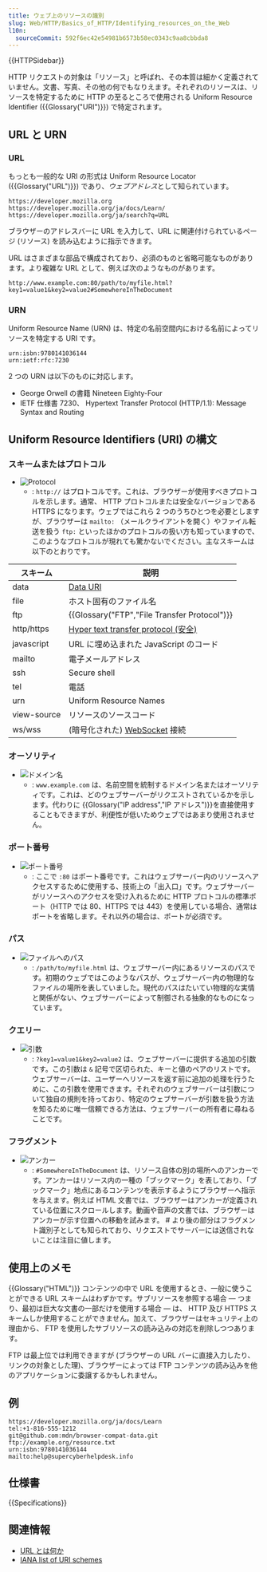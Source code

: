 ```yaml
---
title: ウェブ上のリソースの識別
slug: Web/HTTP/Basics_of_HTTP/Identifying_resources_on_the_Web
l10n:
  sourceCommit: 592f6ec42e54981b6573b58ec0343c9aa8cbbda8
---
```


{{HTTPSidebar}}

HTTP リクエストの対象は「リソース」と呼ばれ、その本質は細かく定義されていません。文書、写真、その他の何でもなりえます。それぞれのリソースは、リソースを特定するために HTTP の至るところで使用される Uniform Resource Identifier ({{Glossary("URI")}}) で特定されます。

## URL と URN

### URL

もっとも一般的な URI の形式は Uniform Resource Locator ({{Glossary("URL")}}) であり、*ウェブアドレス*として知られています。

```url
https://developer.mozilla.org
https://developer.mozilla.org/ja/docs/Learn/
https://developer.mozilla.org/ja/search?q=URL
```

ブラウザーのアドレスバーに URL を入力して、URL に関連付けられているページ (リソース) を読み込むように指示できます。

URL はさまざまな部品で構成されており、必須のものと省略可能なものがあります。より複雑な URL として、例えば次のようなものがあります。

```url
http://www.example.com:80/path/to/myfile.html?key1=value1&key2=value2#SomewhereInTheDocument
```

### URN

Uniform Resource Name (URN) は、特定の名前空間内における名前によってリソースを特定する URI です。

```url
urn:isbn:9780141036144
urn:ietf:rfc:7230
```

2 つの URN は以下のものに対応します。

- George Orwell の書籍 Nineteen Eighty-Four
- IETF 仕様書 7230、 Hypertext Transfer Protocol (HTTP/1.1): Message Syntax and Routing

## Uniform Resource Identifiers (URI) の構文

### スキームまたはプロトコル

- ![Protocol](mdn-url-protocol@x2.png)
  - : `http://` はプロトコルです。これは、ブラウザーが使用すべきプロトコルを示します。通常、 HTTP プロトコルまたは安全なバージョンである HTTPS になります。ウェブではこれら 2 つのうちひとつを必要としますが、ブラウザーは `mailto:` （メールクライアントを開く）やファイル転送を扱う `ftp:` といったほかのプロトコルの扱い方も知っていますので、このようなプロトコルが現れても驚かないでください。主なスキームは以下のとおりです。

| スキーム    | 説明                                                             |
| ----------- | ---------------------------------------------------------------- |
| data        | [Data URI](/ja/docs/Web/HTTP/Basics_of_HTTP/Data_URLs)           |
| file        | ホスト固有のファイル名                                           |
| ftp         | {{Glossary("FTP","File Transfer Protocol")}}                     |
| http/https  | [Hyper text transfer protocol (安全)](/ja/docs/Glossary/HTTP)    |
| javascript  | URL に埋め込まれた JavaScript のコード                           |
| mailto      | 電子メールアドレス                                               |
| ssh         | Secure shell                                                     |
| tel         | 電話                                                             |
| urn         | Uniform Resource Names                                           |
| view-source | リソースのソースコード                                           |
| ws/wss      | (暗号化された) [WebSocket](/ja/docs/Web/API/WebSockets_API) 接続 |

### オーソリティ

- ![ドメイン名](mdn-url-domain@x2.png)
  - : `www.example.com` は、名前空間を統制するドメイン名またはオーソリティです。これは、どのウェブサーバーがリクエストされているかを示します。代わりに {{Glossary("IP address","IP アドレス")}}を直接使用することもできますが、利便性が低いためウェブではあまり使用されません。

### ポート番号

- ![ポート番号](mdn-url-port@x2.png)
  - : ここで `:80` はポート番号です。これはウェブサーバー内のリソースへアクセスするために使用する、技術上の「出入口」です。ウェブサーバーがリソースへのアクセスを受け入れるために HTTP プロトコルの標準ポート（HTTP では 80、HTTPS では 443）を使用している場合、通常はポートを省略します。それ以外の場合は、ポートが必須です。

### パス

- ![ファイルへのパス](mdn-url-path@x2.png)
  - : `/path/to/myfile.html` は、ウェブサーバー内にあるリソースのパスです。初期のウェブではこのようなパスが、ウェブサーバー内の物理的なファイルの場所を表していました。現代のパスはたいてい物理的な実情と関係がない、ウェブサーバーによって制御される抽象的なものになっています。

### クエリー

- ![引数](mdn-url-parameters@x2.png)
  - : `?key1=value1&key2=value2` は、ウェブサーバーに提供する追加の引数です。この引数は `&` 記号で区切られた、キーと値のペアのリストです。ウェブサーバーは、ユーザーへリソースを返す前に追加の処理を行うために、この引数を使用できます。それぞれのウェブサーバーは引数について独自の規則を持っており、特定のウェブサーバーが引数を扱う方法を知るために唯一信頼できる方法は、ウェブサーバーの所有者に尋ねることです。

### フラグメント

- ![アンカー](mdn-url-anchor@x2.png)
  - : `#SomewhereInTheDocument` は、リソース自体の別の場所へのアンカーです。アンカーはリソース内の一種の「ブックマーク」を表しており、「ブックマーク」地点にあるコンテンツを表示するようにブラウザーへ指示を与えます。例えば HTML 文書では、ブラウザーはアンカーが定義されている位置にスクロールします。動画や音声の文書では、ブラウザーはアンカーが示す位置への移動を試みます。 # より後の部分はフラグメント識別子としても知られており、リクエストでサーバーには送信されないことは注目に値します。

## 使用上のメモ

{{Glossary("HTML")}} コンテンツの中で URL を使用するとき、一般に使うことができる URL スキームはわずかです。サブリソースを参照する場合 — つまり、最初は巨大な文書の一部だけを使用する場合 — は、 HTTP 及び HTTPS スキームしか使用することができません。加えて、ブラウザーはセキュリティ上の理由から、 FTP を使用したサブリソースの読み込みの対応を削除しつつあります。

FTP は最上位では利用できますが (ブラウザーの URL バーに直接入力したり、リンクの対象とした理)、ブラウザーによっては FTP コンテンツの読み込みを他のアプリケーションに委譲するかもしれません。

## 例

```url
https://developer.mozilla.org/ja/docs/Learn
tel:+1-816-555-1212
git@github.com:mdn/browser-compat-data.git
ftp://example.org/resource.txt
urn:isbn:9780141036144
mailto:help@supercyberhelpdesk.info
```

## 仕様書

{{Specifications}}

## 関連情報

- [URL とは何か](/ja/docs/Learn/Common_questions/Web_mechanics/What_is_a_URL)
- [IANA list of URI schemes](https://www.iana.org/assignments/uri-schemes/uri-schemes.xhtml)
